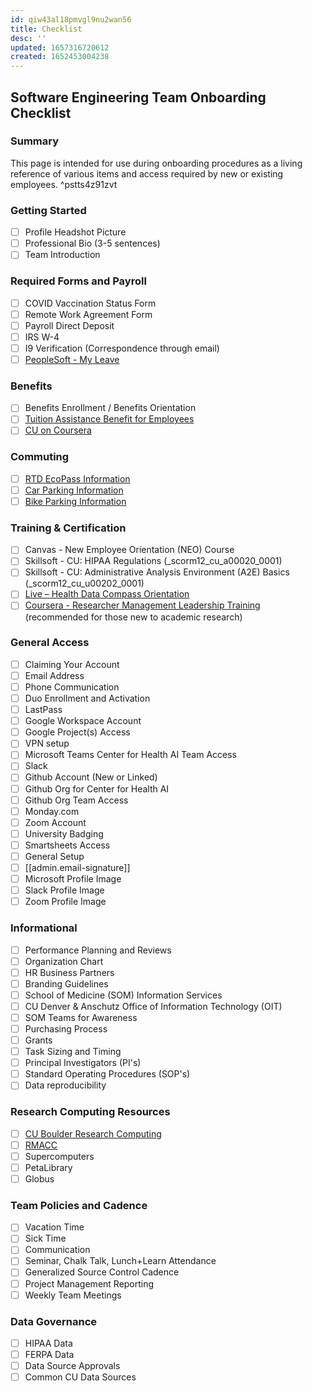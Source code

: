 ```yaml
---
id: qiw43al18pmvgl9nu2wan56
title: Checklist
desc: ''
updated: 1657316720612
created: 1652453004238
---
```

## Software Engineering Team Onboarding Checklist

### Summary

This page is intended for use during onboarding procedures as a living reference of various items and access required by new or existing employees. ^pstts4z91zvt

### Getting Started

- [ ] Profile Headshot Picture
- [ ] Professional Bio (3-5 sentences)
- [ ] Team Introduction

### Required Forms and Payroll

- [ ] COVID Vaccination Status Form
- [ ] Remote Work Agreement Form
- [ ] Payroll Direct Deposit
- [ ] IRS W-4
- [ ] I9 Verification (Correspondence through email)
- [ ] [PeopleSoft - My Leave](https://www.cu.edu/employee-services/payroll/self-service/my-leave)

### Benefits

- [ ] Benefits Enrollment / Benefits Orientation
- [ ] [Tuition Assistance Benefit for Employees](https://www.cu.edu/employee-services/benefits-wellness/current-employee/tuition-assistance/tuition-assistance-benefit)
- [ ] [CU on Coursera](https://www.cu.edu/employee-services/professional-growth-training/learning/cu-coursera)

### Commuting

- [ ] [RTD EcoPass Information](https://www.cuanschutz.edu/offices/facilities-management/parking-transportation-maps/parking/rtd-eco-pass)
- [ ] [Car Parking Information](https://www.cuanschutz.edu/offices/facilities-management/parking-transportation-maps/parking/permit-parking)
- [ ] [Bike Parking Information](https://www.cuanschutz.edu/offices/facilities-management/parking-transportation-maps/parking/bikes-and-scooters)

### Training & Certification

- [ ] Canvas - New Employee Orientation (NEO) Course
- [ ] Skillsoft - CU: HIPAA Regulations (_scorm12_cu_a00020_0001)
- [ ] Skillsoft - CU: Administrative Analysis Environment (A2E) Basics (_scorm12_cu_u00202_0001)
- [ ] [Live – Health Data Compass Orientation](https://www.healthdatacompass.org/data-delivery-services/compass-orientation)
- [ ] [Coursera - Researcher Management Leadership Training](https://www.coursera.org/learn/researcher-management-leadership-training/) (recommended for those new to academic research)

### General Access

- [ ] Claiming Your Account
- [ ] Email Address
- [ ] Phone Communication
- [ ] Duo Enrollment and Activation
- [ ] LastPass
- [ ] Google Workspace Account
- [ ] Google Project(s) Access
- [ ] VPN setup
- [ ] Microsoft Teams Center for Health AI Team Access
- [ ] Slack
- [ ] Github Account (New or Linked)
- [ ] Github Org for Center for Health AI
- [ ] Github Org Team Access
- [ ] Monday.com
- [ ] Zoom Account
- [ ] University Badging
- [ ] Smartsheets Access
- [ ] General Setup
- [ ] [[admin.email-signature]]
- [ ] Microsoft Profile Image
- [ ] Slack Profile Image
- [ ] Zoom Profile Image

### Informational

- [ ] Performance Planning and Reviews
- [ ] Organization Chart
- [ ] HR Business Partners
- [ ] Branding Guidelines
- [ ] School of Medicine (SOM) Information Services
- [ ] CU Denver & Anschutz Office of Information Technology (OIT)
- [ ] SOM Teams for Awareness
- [ ] Purchasing Process
- [ ] Grants
- [ ] Task Sizing and Timing
- [ ] Principal Investigators (PI's)
- [ ] Standard Operating Procedures (SOP's)
- [ ] Data reproducibility

### Research Computing Resources

- [ ] [CU Boulder Research Computing](https://colorado.edu/rc/resources)
- [ ] [RMACC](https://rmacc.org/)
- [ ] Supercomputers
- [ ] PetaLibrary
- [ ] Globus

### Team Policies and Cadence

- [ ] Vacation Time
- [ ] Sick Time
- [ ] Communication
- [ ] Seminar, Chalk Talk, Lunch+Learn Attendance
- [ ] Generalized Source Control Cadence
- [ ] Project Management Reporting
- [ ] Weekly Team Meetings

### Data Governance

- [ ] HIPAA Data
- [ ] FERPA Data
- [ ] Data Source Approvals
- [ ] Common CU Data Sources

